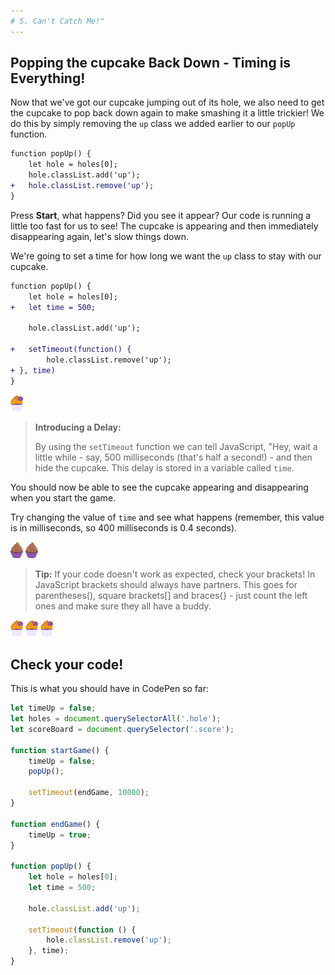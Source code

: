 ```yaml
---
# 5. Can't Catch Me!"
---
```


## Popping the cupcake Back Down - Timing is Everything!

Now that we've got our cupcake jumping out of its hole, we also need to get the cupcake to pop back down again to make smashing it a little trickier! We do this by simply removing the `up` class we added earlier to our `popUp` function.

```diff
function popUp() {
	let hole = holes[0];
	hole.classList.add('up');
+	hole.classList.remove('up');
}
```

Press **Start**, what happens? Did you see it appear? Our code is running a little too fast for us to see! The cupcake is appearing and then immediately disappearing again, let's slow things down.

We're going to set a time for how long we want the `up` class to stay with our cupcake.

```diff
function popUp() {
	let hole = holes[0];
+	let time = 500;

	hole.classList.add('up');

+	setTimeout(function() {
		hole.classList.remove('up');
+ }, time)
}
```
<p align="start">
<img src=../step_2/shecodes_cupcake.svg width="20">
</p>

> **Introducing a Delay:** 
> 
> By using the `setTimeout` function we can tell JavaScript, "Hey, wait a little while - say, 500 milliseconds (that's half a second!) - and then hide the cupcake. This delay is stored in a variable called `time`.


You should now be able to see the cupcake appearing and disappearing when you start the game.

Try changing the value of `time` and see what happens (remember, this value is in milliseconds, so 400 milliseconds is 0.4 seconds).

<p align="start">
<img src=../step_2/plain_cupcake.svg width="20">
<img src=../step_2/plain_cupcake.svg width="20">
</p>

> **Tip:** If your code doesn't work as expected, check your brackets! In JavaScript brackets should always have partners. This goes for parentheses(), square brackets[] and braces{} - just count the left ones and make sure they all have a buddy.

<p align="start">
<img src=../step_2/shecodes_cupcake.svg width="20">
<img src=../step_2/shecodes_cupcake.svg width="20">
<img src=../step_2/shecodes_cupcake.svg width="20">
</p>

## Check your code!

This is what you should have in CodePen so far:

```js
let timeUp = false;
let holes = document.querySelectorAll('.hole');
let scoreBoard = document.querySelector('.score');

function startGame() {
    timeUp = false;
    popUp();

    setTimeout(endGame, 10000);
}

function endGame() {
    timeUp = true;
}

function popUp() {
    let hole = holes[0];
    let time = 500;

    hole.classList.add('up');

    setTimeout(function () {
        hole.classList.remove('up');
    }, time);
}
```
